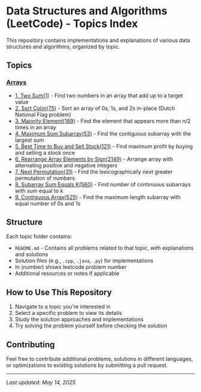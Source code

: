 # Data Structures and Algorithms (LeetCode) - Topics Index

This repository contains implementations and explanations of various data structures and algorithms, organized by topic.

## Topics

### [Arrays](/Arrays/README.md)

- [1. Two Sum(1)](/Arrays/README.md#two-sum) - Find two numbers in an array that add up to a target value
- [2. Sort Color(75)](/Arrays/README.md#sort-colors) - Sort an array of 0s, 1s, and 2s in-place (Dutch National Flag problem)
- [3. Majority Element(169)](/Arrays/README.md#majority-element) - Find the element that appears more than n/2 times in an array
- [4. Maximum Sum Subarray(53)](/Arrays/README.md#maximum-sum-subarray) - Find the contiguous subarray with the largest sum
- [5. Best Time to Buy and Sell Stock(121)](/Arrays/README.md#best-time-to-buy-and-sell-stock) - Find maximum profit by buying and selling a stock once
- [6. Rearrange Array Elements by Sign(2149)](/Arrays/README.md#rearrange-array-elements-by-sign) - Arrange array with alternating positive and negative integers
- [7. Next Permutation(31)](/Arrays/README.md#next-permutation) - Find the lexicographically next greater permutation of numbers
- [8. Subarray Sum Equals K(560)](/Arrays/README.md#subarray-sum-equals-k) - Find number of continuous subarrays with sum equal to k
- [9. Contiguous Array(525)](/Arrays/README.md#contiguous-array) - Find the maximum length subarray with equal number of 0s and 1s

## Structure

Each topic folder contains:

- `README.md` - Contains all problems related to that topic, with explanations and solutions
- Solution files (e.g., `.cpp`, `.java`, `.py`) for implementations
- In (number) shows leetcode problem number
- Additional resources or notes if applicable

## How to Use This Repository

1. Navigate to a topic you're interested in
2. Select a specific problem to view its details
3. Study the solution approaches and implementations
4. Try solving the problem yourself before checking the solution

## Contributing

Feel free to contribute additional problems, solutions in different languages, or optimizations to existing solutions by submitting a pull request.

---

_Last updated: May 14, 2025_
